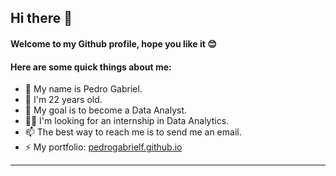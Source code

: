 ## **Hi there** 👋

#### **Welcome to my Github profile, hope you like it** 😊 

#### Here are some quick things about me:

- 👋 My name is Pedro Gabriel.
- 👀 I'm 22 years old.
- 🔭 My goal is to become a Data Analyst.
- 🕵️‍♀️ I'm looking for an internship in Data Analytics.
- 📫 The best way to reach me is to send me an email.
- ⚡ My portfolio: [pedrogabrielf.github.io](https://pedrogabrielf.github.io)

---
